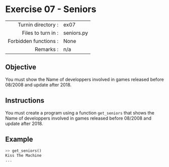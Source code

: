 # Exercise 07 - Seniors

|                         |                    |
| -----------------------:| ------------------ |
|   Turnin directory :    |  ex07              |
|   Files to turn in :    |  seniors.py        |
|   Forbidden functions : |  None              |
|   Remarks :             |  n/a               |


## Objective

You must show the Name of developpers involved in games released before 08/2008 and update after 2018.

## Instructions

You must create a program using a function `get_seniors` that shows the Name of developpers involved in games released before 08/2008 and update after 2018.

## Example

```python
>> get_seniors()
Kiss The Machine
...
```